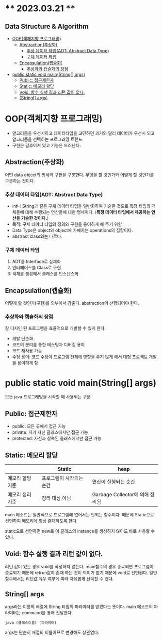 # ** 2023.03.21 **

## Data Structure & Algorithm

- [OOP(객체지향 프로그래밍)](#oop객체지향-프로그래밍)
  - [Abstraction(추상화)](#abstraction추상화)
    - [추상 데이터 타입(ADT: Abstract Data Type)](#추상-데이터-타입adt-abstract-data-type)
    - [구체 데이터 타입](#구체-데이터-타입)
  - [Encapsulation(캡슐화)](#encapsulation캡슐화)
    - [추상화와 캡슐화의 장점](#추상화와-캡슐화의-장점)
- [public static void main(String[] args)](#public-static-void-mainstring-args)
  - [Public: 접근제한자](#public-접근제한자)
  - [Static: 메모리 할당](#static-메모리-할당)
  - [Void: 함수 실행 결과 리턴 값이 없다.](#void-함수-실행-결과-리턴-값이-없다)
  - [(String[] args)](#string-args)


# OOP(객체지향 프로그래밍)
- 알고리즘을 우선시하고 데이터타입을 고민하던 과거와 달리 데이터가 우선시 되고 알고리즘을 선택하는 프로그래밍 트랜드
- 구현은 감추어져 있고 기능은 드러난다.

## Abstraction(추상화)

어떤 data object의 명세와 구현을 구분한다. 무엇을 할 것인가와 어떻게 할 것인가를 구분하는 것이다.

### 추상 데이터 타입(ADT: Abstract Data Type)

- int나 String과 같은 구체 데이터 타입을 일반화하여 기술한 것으로 특정 타입의 객체들에 대해 수행되는 연산들에 대한 명세이다. (**특정 데이터 타입에서 제공하는 연산을 기술한 것이다.**)
- 목적: 구체 데이터 타입의 정의와 구현을 용이하게 해 주기 위함
- Data Type은 object와 object에 가해지는 operations의 집합이다.
- abstract class와는 다르다.

### 구체 데이터 타입

1. ADT를 Interface로 실체화
2. 인터페이스를 Class로 구현
3. 객체를 생성해서 클래스를 인스턴스화

## Encapsulation(캡슐화)

어떻게 할 것인가(구현)를 외부에서 감춘다. abstraction이 선행되어야 한다.

### 추상화와 캡슐화의 장점

잘 디자인 된 프로그램을 효율적으로 개발할 수 있게 한다. 

- 개발 단순화
- 코드의 분리를 통한 테스팅과 디버깅 용이
- 코드 재사용 가능
- 수정 용이: 코드 수정이 프로그램 전체에 영향을 주지 않게 해서 대형 프로젝트 개발을 용이하게 함



# public static void main(String[] args)

모든 java 프로그래밍을 시작할 때 사용되는 구문

## Public: 접근제한자

- public: 모든 곳에서 접근 가능
- private: 자기 자신 클래스에서만 접근 가능
- protected: 자신과 상속된 클래스에서만 접근 가능

## Static: 메모리 할당

|  | Static | heap |
| --- | --- | --- |
| 메모리 할당 기준 | 프로그램이 시작되는 순간 | 연산이 실행되는 순간 |
| 메모리 정리 기준 | 정리 대상 아님 | Garbage Collector에 의해 정리됨 |

main 메소드는 일반적으로 프로그램에 없어서는 안되는 함수이다. 때문에 Static으로 선언하여 메모리에 항상 존재하도록 한다.

static으로 선언하면 new로 이 클래스의 instance를 생성하지 않아도 바로 사용할 수 있다. 

## Void: 함수 실행 결과 리턴 값이 없다.

리턴 값이 있는 경우 void를 작성하지 않는다. main함수의 경우 종료되면 프로그램이 종료되기 때문에 retrun값이 존재 하는 것이 의미가 없기 때문에 void로 선언된다. 일반 함수에서는 리턴값 유무 여부에 따라 자유롭게 선택할 수 있다.

## String[] args

args라는 이름의 배열에 String 타입의 파라미터를 받겠다는 뜻이다. main 메소드의 파라미터는 command를 통해 전달한다. 

`java (클래스이름) (파라미터)`

args는 단순히 배열의 이름이므로 변경해도 상관없다.
